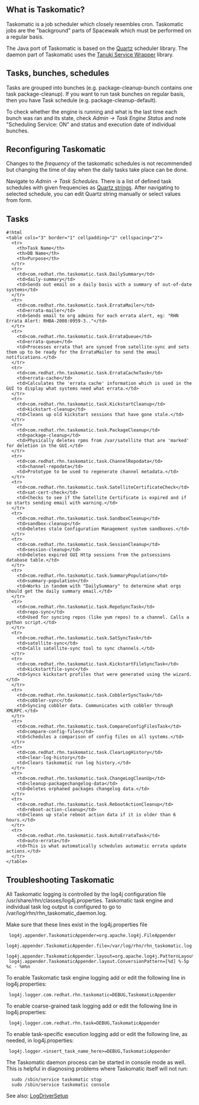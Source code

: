 ## What is Taskomatic?

Taskomatic is a job scheduler which closely resembles cron. Taskomatic jobs are the "background" parts of Spacewalk which must be performed on a regular basis.


The Java port of Taskomatic is based on the [Quartz](http://quartz-scheduler.org/) scheduler library. The daemon part of Taskomatic uses the [Tanuki Service Wrapper](http://wrapper.tanukisoftware.org/doc/english/introduction.html) library.
## Tasks, bunches, schedules



Tasks are grouped into bunches (e.g. package-cleanup-bunch contains one task package-cleanup). If you want to run task bunches on regular basis, then you have Task schedule (e.g. package-cleanup-default).

To check whether the engine is running and what is the last time each bunch was ran and its state, check _Admin -> Task Engine Status_ and note "Scheduling Service: ON" and status and execution date of individual bunches.
## Reconfiguring Taskomatic



Changes to the *frequency* of the taskomatic schedules is not recommended but changing the time of day when the daily tasks take place can be done.

Navigate to _Admin -> Task Schedules_. There is a list of defined task schedules with given frequencies as [Quartz strings](http://www.quartz-scheduler.org/documentation/quartz-1.x/tutorials/crontrigger). After navigating to selected schedule, you can edit Quartz string manually or select values from form.
## Tasks




    #!html
    <table cols="3" border="1" cellpadding="2" cellspacing="2">
      <tr>
        <th>Task Name</th>
        <th>DB Name</th>
        <th>Purpose</th>
      </tr>
      <tr>
        <td>com.redhat.rhn.taskomatic.task.DailySummary</td>
        <td>daily-summary</td>
        <td>Sends out email on a daily basis with a summary of out-of-date systems</td>
      </tr>
      <tr>
        <td>com.redhat.rhn.taskomatic.task.ErrataMailer</td>
        <td>errata-mailer</td>
        <td>Sends email to org admins for each errata alert, eg: "RHN Errata Alert: RHBA-2008:0959-3.."</td>
      </tr>
      <tr>
        <td>com.redhat.rhn.taskomatic.task.ErrataQueue</td>
        <td>errata-queue</td>
        <td>Processes errata that are synced from satellite-sync and sets them up to be ready for the ErrataMailer to send the email notifications.</td>
      </tr>
      <tr>
        <td>com.redhat.rhn.taskomatic.task.ErrataCacheTask</td>
        <td>errata-cache</td>
        <td>Calculates the 'errata cache' information which is used in the GUI to display what systems need what errata.</td>
      </tr>
      <tr>
        <td>com.redhat.rhn.taskomatic.task.KickstartCleanup</td>
        <td>kickstart-cleanup</td>
        <td>Cleans up old kickstart sessions that have gone stale.</td>
      </tr>
      <tr>
        <td>com.redhat.rhn.taskomatic.task.PackageCleanup</td>
        <td>package-cleanup</td>
        <td>Physically deletes rpms from /var/satellite that are 'marked' for deletion in the GUI.</td>
      </tr>
      <tr>
        <td>com.redhat.rhn.taskomatic.task.ChannelRepodata</td>
        <td>channel-repodata</td>
        <td>Prototype to be used to regenerate channel metadata.</td>
      </tr>
      <tr>
        <td>com.redhat.rhn.taskomatic.task.SatelliteCertificateCheck</td>
        <td>sat-cert-check</td>
        <td>Checks to see if the Satellite Certificate is expired and if so starts sending email with warning.</td>
      </tr>
      <tr>
        <td>com.redhat.rhn.taskomatic.task.SandboxCleanup</td>
        <td>sandbox-cleanup</td>
        <td>Deletes stale Configuration Management system sandboxes.</td>
      </tr>
      <tr>
        <td>com.redhat.rhn.taskomatic.task.SessionCleanup</td>
        <td>session-cleanup</td>
        <td>Deletes expired GUI Http sessions from the pxtsessions database table.</td>
      </tr>
      <tr>
        <td>com.redhat.rhn.taskomatic.task.SummaryPopulation</td>
        <td>summary-population</td>
        <td>Works in tandem with "DailySummary" to determine what orgs should get the daily summary email.</td>
      </tr>
      <tr>
        <td>com.redhat.rhn.taskomatic.task.RepoSyncTask</td>
        <td>repo-sync</td>
        <td>Used for syncing repos (like yum repos) to a channel. Calls a python script.</td>
      </tr>
      <tr>
        <td>com.redhat.rhn.taskomatic.task.SatSyncTask</td>
        <td>satellite-sync</td>
        <td>Calls satellite-sync tool to sync channels.</td>
      </tr>
      <tr>
        <td>com.redhat.rhn.taskomatic.task.KickstartFileSyncTask</td>
        <td>kickstartfile-sync</td>
        <td>Syncs kickstart profiles that were generated using the wizard.</td>
      </tr>
      <tr>
        <td>com.redhat.rhn.taskomatic.task.CobblerSyncTask</td>
        <td>cobbler-sync</td>
        <td>Syncing cobbler data. Communicates with cobbler through XMLRPC.</td>
      </tr>
      <tr>
        <td>com.redhat.rhn.taskomatic.task.CompareConfigFilesTask</td>
        <td>compare-config-files</td>
        <td>Schedules a comparison of config files on all systems.</td>
      </tr>
      <tr>
        <td>com.redhat.rhn.taskomatic.task.ClearLogHistory</td>
        <td>clear-log-history</td>
        <td>Clears taskomatic run log history.</td>
      </tr>
      <tr>
        <td>com.redhat.rhn.taskomatic.task.ChangeLogCleanUp</td>
        <td>cleanup-packagechangelog-data</td>
        <td>Deletes orphaned packages changelog data.</td>
      </tr>
      <tr>
        <td>com.redhat.rhn.taskomatic.task.RebootActionCleanup</td>
        <td>reboot-action-cleanup</td>
        <td>Cleans up stale reboot action data if it is older than 6 hours.</td>
      </tr>
      <tr>
        <td>com.redhat.rhn.taskomatic.task.AutoErrataTask</td>
        <td>auto-errata</td>
        <td>This is what automatically schedules automatic errata update actions.</td>
      </tr>
    </table>
## Troubleshooting Taskomatic



All Taskomatic logging is controlled by the log4j configuration file /usr/share/rhn/classes/log4j.properties. Taskomatic task engine and individual task log output is configured to go to /var/log/rhn/rhn_taskomatic_daemon.log.

Make sure that these lines exist in the log4j.properties file


     log4j.appender.TaskomaticAppender=org.apache.log4j.FileAppender
     log4j.appender.TaskomaticAppender.file=/var/log/rhn/rhn_taskomatic.log
     log4j.appender.TaskomaticAppender.layout=org.apache.log4j.PatternLayout
     log4j.appender.TaskomaticAppender.layout.ConversionPattern=[%d] %-5p %c - %m%n

To enable Taskomatic task engine logging add or edit the following line in log4j.properties:

     log4j.logger.com.redhat.rhn.taskomatic=DEBUG,TaskomaticAppender
To enable coarse-grained task logging add or edit the following line in log4j.properties:

     log4j.logger.com.redhat.rhn.task=DEBUG,TaskomaticAppender
To enable task-specific execution logging add or edit the following line, as needed, in log4j.properties:

     log4j.logger.<insert_task_name_here>=DEBUG,TaskomaticAppender
The Taskomatic daemon process can be started in console mode as well. This is helpful in diagnosing problems where Taskomatic itself will not run:

      sudo /sbin/service taskomatic stop
      sudo /sbin/service taskomatic console

See also: [LogDriverSetup](LogDriverSetup)

